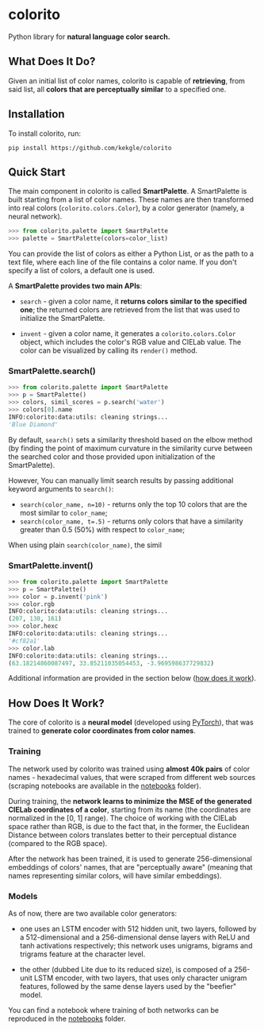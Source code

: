 # colorito

Python library for **natural language color search.**

## What Does It Do?

Given an initial list of color names, colorito is capable of **retrieving**, from 
said list, all **colors that are perceptually similar** to a specified one.

## Installation

To install colorito, run:

`pip install https://github.com/kekgle/colorito`


## Quick Start

The main component in colorito is called **SmartPalette**. A SmartPalette is 
built starting from a list of color names. These names are then transformed 
into real colors (`colorito.colors.Color`), by a color generator (namely, a 
neural network). 

```python
>>> from colorito.palette import SmartPalette
>>> palette = SmartPalette(colors=color_list)
```

You can provide the list of colors as either a Python List, or as the path
to a text file, where each line of the file contains a color name. If you
don't specify a list of colors, a default one is used.

A **SmartPalette provides two main APIs**:

* `search` - given a color name, it **returns colors similar to the specified 
one**; the returned colors are retrieved from the list that was used to 
initialize the SmartPalette.

* `invent` - given a color name, it generates a `colorito.colors.Color` object, 
which includes the color's RGB value and CIELab value. The color can be 
visualized by calling its `render()` method.

### SmartPalette.search()

```python
>>> from colorito.palette import SmartPalette
>>> p = SmartPalette()
>>> colors, simil_scores = p.search('water')
>>> colors[0].name
INFO:colorito:data:utils: cleaning strings...
'Blue Diamond'
```

By default, `search()` sets a similarity threshold based on the elbow method
(by finding the point of maximum curvature in the similarity curve between
the searched color and those provided upon initialization of the 
SmartPalette). 

However, You can manually limit search results by passing additional keyword 
arguments to `search()`:

* `search(color_name, n=10)` - returns only the top 10 colors that are the
most similar to `color_name`;
* `search(color_name, t=.5)` - returns only colors that have a similarity
greater than 0.5 (50%) with respect to `color_name`;

When using plain `search(color_name)`, the simil

### SmartPalette.invent()

```python
>>> from colorito.palette import SmartPalette
>>> p = SmartPalette()
>>> color = p.invent('pink')
>>> color.rgb
INFO:colorito:data:utils: cleaning strings...
(207, 130, 161)
>>> color.hexc
INFO:colorito:data:utils: cleaning strings...
'#cf82a1'
>>> color.lab
INFO:colorito:data:utils: cleaning strings...
(63.18214860087497, 33.85211035054453, -3.969598637729832)
```

Additional information are provided in the section below 
([how does it work](#how-does-it-work)).

## How Does It Work?

The core of colorito is a **neural model** (developed using [PyTorch](https://www.pytorch.org)),
that was trained to **generate color coordinates from color names**. 

### Training
The network used by colorito was trained using **almost 40k pairs** of color names - hexadecimal 
values, that were scraped from different web sources (scraping notebooks are available in
the [notebooks](https://github.com/kekgle/colorito/tree/master/notebooks/mining) folder).

During training, the **network learns to minimize the MSE of the generated CIELab coordinates of
a color**, starting from its name (the coordinates are normalized in the [0, 1] range). 
The choice of working with the CIELab space rather than RGB, is due to the fact that, in the 
former, the Euclidean Distance between colors translates better to their perceptual distance 
(compared to the RGB space).

After the network has been trained, it is used to generate 256-dimensional embeddings of colors'
names, that are "perceptually aware" (meaning that names representing similar colors, will have
similar embeddings).


### Models

As of now, there are two available color generators: 

* one uses an LSTM encoder with 512 hidden unit, two layers, followed by a 512-dimensional and a 
256-dimensional dense layers with ReLU and tanh activations respectively; this network uses unigrams,
bigrams and trigrams feature at the character level.

* the other (dubbed Lite due to its reduced size), is composed of a 256-unit LSTM encoder, with two
layers, that uses only character unigram features, followed by the same dense layers used by the
"beefier" model.

You can find a notebook where training of both networks can be reproduced in the
[notebooks](https://github.com/kekgle/colorito/tree/master/notebooks/mining) folder.

